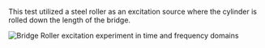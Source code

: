 This test utilized a steel roller as an excitation source where the cylinder is rolled down the length of the bridge.

![Bridge](https://github.com/ARTS-Laboratory/UofSC-walking-bridges/assets/53347740/108faa7a-b3f6-44d9-94d3-a5284c79b36f)
Roller excitation experiment in time and frequency domains
